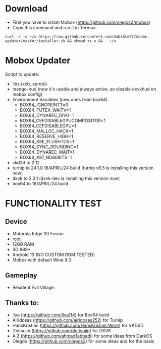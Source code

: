 # Download
  - First you have to install Mobox (https://github.com/olegos2/mobox)
  - Copy this command and run it in Termux:
```
curl -s -o ~/x https://raw.githubusercontent.com/GabiAle97/mobox-updater/master/installer.sh && chmod +x x && . ~/x
```

# Mobox Updater
Script to update:
- libs (xcb, xproto)
- mango-hud (now it's usable and always active, so disable dxvkhud on mobox config)
- Environment Variables (new ones from box64)
  - BOX64_IGNOREINT3=0
  - BOX64_FUTEX_WAITV=1
  - BOX64_DYNAREC_DIV0=1
  - BOX64_CEFDISABLEGPUCOMPOSITOR=1
  - BOX64_CEFDISABLEGPU=1
  - BOX64_MALLOC_HACK=1
  - BOX64_RESERVE_HIGH=1
  - BOX64_SSE_FLUSHTO0=1
  - BOX64_SYNC_ROUNDING=1
  - BOX64_DYNAREC_WAIT=1
  - BOX64_X87_NO80BITS=1
- vkd3d to 2.12
- turnip to 24.1.0 18/APRIL/24 build (turnip v6.5 is installing this version now)
- dxvk to 2.3.1 (dxvk-dev is installing this version now)
- box64 to 18/APRIL/24 build

# FUNCTIONALITY TEST

## Device
  - Motorola Edge 30 Fusion
  - root
  - 12GB RAM
  - SD 888+
  - Android 13 (NO CUSTOM ROM TESTED)
  - Mobox with default Wine 9.3
## Gameplay
  - Resident Evil Village:
  
## Thanks to:
  - Ilya (https://github.com/Ilya114) for Box64 build
  - Airidosas (https://github.com/airidosas252) for Turnip
  - HansKristian (https://github.com/HansKristian-Work) for VKD3D
  - Doitsujin (https://github.com/doitsujin) for DXVK
  - A Z (https://github.com/ahmad1abbadi) for some ideas from DarkOS
  - Olegos (https://github.com/olegos2) for some ideas and for the basis
